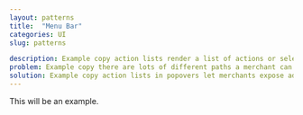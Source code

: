 ```yaml
---
layout: patterns
title:  "Menu Bar"
categories: UI
slug: patterns

description: Example copy action lists render a list of actions or selectable options. This component is usually placed inside a popover container to create a dropdown menu or to let merchants select from a list of options.
problem: Example copy there are lots of different paths a merchant can take. Listing them all out in the interface would make the experience feel overwhelming and cluttered.
solution: Example copy action lists in popovers let merchants expose additional information and actions when they’re ready to explore them.
---
```


This will be an example.
